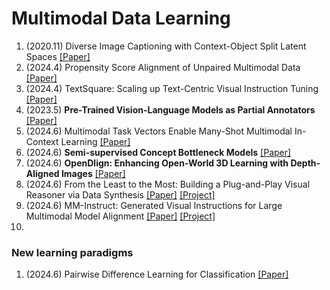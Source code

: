 # Multimodal Data Learning

1. (2020.11) Diverse Image Captioning with Context-Object Split Latent Spaces [[Paper]](https://arxiv.org/pdf/2011.00966)
2. (2024.4) Propensity Score Alignment of Unpaired Multimodal Data [[Paper]](https://arxiv.org/abs/2404.01595v1)
3. (2024.4) TextSquare: Scaling up Text-Centric Visual Instruction Tuning [[Paper]](https://arxiv.org/pdf/2404.12803)
4. (2023.5) **Pre-Trained Vision-Language Models as Partial Annotators** [[Paper]](https://arxiv.org/pdf/2406.18550)
5. (2024.6) Multimodal Task Vectors Enable Many-Shot Multimodal In-Context Learning [[Paper]](https://arxiv.org/abs/2406.15334) 
6. (2024.6) **Semi-supervised Concept Bottleneck Models** [[Paper]](https://arxiv.org/pdf/2406.18992)
7. (2024.6) **OpenDlign: Enhancing Open-World 3D Learning with Depth-Aligned Images** [[Paper]](https://arxiv.org/abs/2404.16538)
8. (2024.6) From the Least to the Most: Building a Plug-and-Play Visual Reasoner via Data Synthesis [[Paper]](https://arxiv.org/abs/2406.19934) [[Project]](https://github.com/steven-ccq/VisualReasoner)
9. (2024.6) MM-Instruct: Generated Visual Instructions for Large Multimodal Model Alignment [[Paper]](https://arxiv.org/abs/2406.19736) [[Project]](https://github.com/jihaonew/MM-Instruct)
10. 





### New learning paradigms



1. (2024.6) Pairwise Difference Learning for Classification [[Paper]](https://arxiv.org/abs/2406.20031v1)